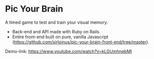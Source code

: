 # Pic Your Brain

A timed game to test and train your visual memory.

- Back-end and API made with Ruby on Rails.
- Entire front-end built on pure, vanilla Javascript (https://github.com/sirloinus/pic-your-brain-front-end/tree/master).

Demo-link: https://www.youtube.com/watch?v=kLGUmhnebMI


